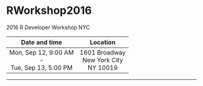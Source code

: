 # RWorkshop2016
2016 R Developer Workshop NYC


|Date and time|Location|
|:-------------:|:--------:|
|Mon, Sep 12, 9:00 AM<br>-<br>Tue, Sep 13, 5:00 PM|1601 Broadway<br>New York City<br>NY 10019|


-----
